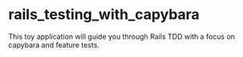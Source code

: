 # rails_testing_with_capybara
This toy application will guide you through Rails TDD with a focus on capybara and feature tests.
